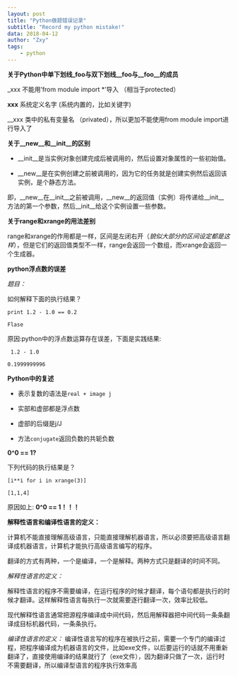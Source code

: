 ```yaml
---
layout: post
title: "Python做题错误记录"
subtitle: "Record my python mistake!"
data: 2018-04-12
author: "Zxy"
tags:
    - python
---
```


**关于Python中单下划线_foo与双下划线__foo与__foo__的成员**

_xxx 不能用’from module import *’导入  （相当于protected） 

__xxx__ 系统定义名字   (系统内置的，比如关键字)

__xxx 类中的私有变量名  （privated），所以更加不能使用from module import进行导入了

**关于__new__和__init__的区别**

- __init__是当实例对象创建完成后被调用的，然后设置对象属性的一些初始值。

- __new__是在实例创建之前被调用的，因为它的任务就是创建实例然后返回该实例，是个静态方法。

即，__new__在__init__之前被调用，__new__的返回值（实例）将传递给__init__方法的第一个参数，然后__init__给这个实例设置一些参数。

**关于range和xrange的用法差别**

range和xrange的作用都是一样，区间是左闭右开（*貌似大部分的区间设定都是这样*），但是它们的返回值类型不一样，range会返回一个数组，而xrange会返回一个生成器。

**python浮点数的误差**

*题目：*

如何解释下面的执行结果？

`print 1.2 - 1.0 == 0.2`

`Flase`

原因:python中的浮点数运算存在误差，下面是实践结果:

` 1.2 - 1.0`

`0.1999999996`

**Python中的复述**

- 表示复数的语法是`real + image j`

- 实部和虚部都是浮点数

- 虚部的后缀是j/J

- 方法`conjugate`返回负数的共轭负数

**0^0 == 1?**

下列代码的执行结果是？

`[i**i for i in xrange(3)]`


`[1,1,4]`

原因如上: **0^0 == 1！！！**

**解释性语言和编译性语言的定义：**

计算机不能直接理解高级语言，只能直接理解机器语言，所以必须要把高级语言翻译成机器语言，计算机才能执行高级语言编写的程序。

翻译的方式有两种，一个是编译，一个是解释。两种方式只是翻译的时间不同。

*解释性语言的定义：*

解释性语言的程序不需要编译，在运行程序的时候才翻译，每个语句都是执行的时候才翻译。这样解释性语言每执行一次就需要逐行翻译一次，效率比较低。

现代解释性语言通常把源程序编译成中间代码，然后用解释器把中间代码一条条翻译成目标机器代码，一条条执行。

*编译性语言的定义：*
编译性语言写的程序在被执行之前，需要一个专门的编译过程，把程序编译成为机器语言的文件，比如exe文件，以后要运行的话就不用重新翻译了，直接使用编译的结果就行了（exe文件），因为翻译只做了一次，运行时不需要翻译，所以编译型语言的程序执行效率高